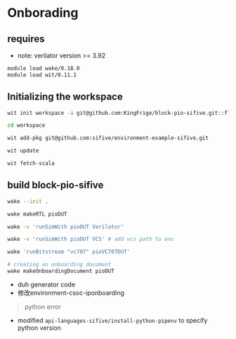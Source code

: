 Onborading
==========

requires
--------------

- note: verilator version >= 3.92

```bash
module load wake/0.18.0
module load wit/0.11.1
```

Initializing the workspace
-----------------------------

```bash
wit init workspace -a git@github.com:KingFrige/block-pio-sifive.git::flow-study

cd workspace

wit add-pkg git@github.com:sifive/environment-example-sifive.git

wit update

wit fetch-scala
```

build block-pio-sifive
------------------
```sh
wake --init .

wake makeRTL pioDUT

wake -v 'runSimWith pioDUT Verilator'

wake -v 'runSimWith pioDUT VCS' # add vcs path to env

wake 'runBitstream "vc707" pioVC707DUT'

# creating an onboarding document
wake makeOnboardingDocument pioDUT
```

- duh generator code
- 修改environment-csoc-iponboarding


> python error
- modified `api-languages-sifive/install-python-pipenv` to specify python version

